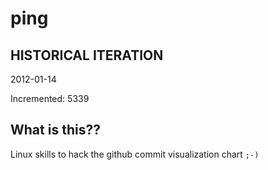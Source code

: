 # ping

## HISTORICAL ITERATION
2012-01-14

Incremented: 5339

## What is this?? 
Linux skills to hack the github commit visualization chart `;-)`
